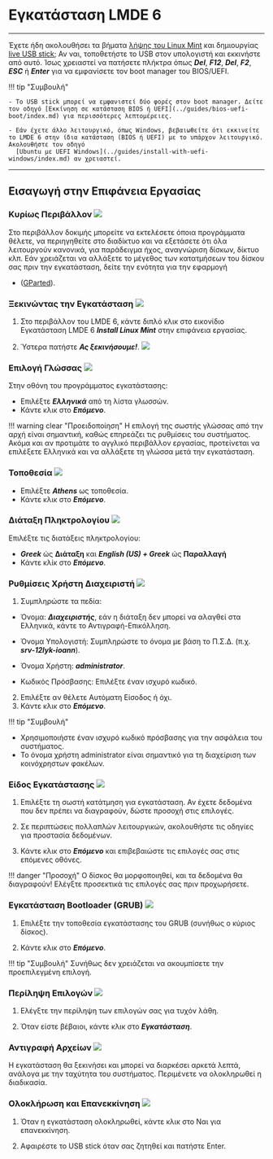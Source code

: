# Εγκατάσταση LMDE 6
<hr/>

Έχετε ήδη ακολουθήσει τα βήματα [λήψης του Linux Mint](download.md) και δημιουργίας [live USB stick](liveusb.md); Αν ναι, τοποθετήστε το USB στον υπολογιστή και εκκινήστε από αυτό. Ίσως χρειαστεί να πατήσετε πλήκτρα όπως ***Del***, ***F12***, ***Del***, ***F2***, ***ESC*** ή ***Enter*** για να εμφανίσετε τον boot manager του BIOS/UEFI.

!!! tip "Συμβουλή"

    - Το USB stick μπορεί να εμφανιστεί δύο φορές στον boot manager. Δείτε τον οδηγό [Εκκίνηση σε κατάσταση BIOS ή UEFI](../guides/bios-uefi-boot/index.md) για περισσότερες λεπτομέρειες.

    - Εάν έχετε άλλο λειτουργικό, όπως Windows, βεβαιωθείτε ότι εκκινείτε το LMDE 6 στην ίδια κατάσταση (BIOS ή UEFI) με το υπάρχον λειτουργικό. Ακολουθήστε τον οδηγό
      [Ubuntu με UEFI Windows](../guides/install-with-uefi-windows/index.md) αν χρειαστεί.

<hr/>

## Εισαγωγή στην Επιφάνεια Εργασίας

### Κυρίως Περιβάλλον [![](desktop.png)](desktop.png)

Στο περιβάλλον δοκιμής μπορείτε να εκτελέσετε όποια προγράμματα θέλετε, να περιηγηθείτε στο διαδίκτυο και να εξετάσετε ότι όλα λειτουργούν κανονικά, για παράδειγμα ήχος, αναγνώριση δίσκων, δίκτυο κλπ. Εάν χρειάζεται να αλλάξετε το μέγεθος των κατατμήσεων του δίσκου σας πριν την εγκατάσταση, δείτε την ενότητα για την εφαρμογή
- ([GParted](../guides/gparted/index.md)).

### Ξεκινώντας την Εγκατάσταση [![](install-desktop.png)](install-desktop.png)

1. Στο περιβάλλον του LMDE 6, κάντε διπλό κλικ στο εικονίδιο Εγκατάσταση LMDE 6 ***Install Linux Mint*** στην επιφάνεια εργασίας.

2. Ύστερα πατήστε ***Ας ξεκινήσουμε!***. [![](install-00-start.png)](install-00-start.png)

### Επιλογή Γλώσσας [![](install-01-lang.png)](install-01-lang.png)
Στην οθόνη του προγράμματος εγκατάστασης:

- Επιλέξτε ***Ελληνικά*** από τη λίστα γλωσσών.
- Κάντε κλικ στο ***Επόμενο***.

!!! warning clear "Προειδοποίηση" Η επιλογή της σωστής γλώσσας από την αρχή είναι σημαντική, καθώς επηρεάζει τις ρυθμίσεις του συστήματος. Ακόμα και αν προτιμάτε το αγγλικό περιβάλλον εργασίας, προτείνεται να επιλέξετε Ελληνικά και να αλλάξετε τη γλώσσα μετά την εγκατάσταση.

### Τοποθεσία [![](install-02-loc.png)](install-02-loc.png)

- Επιλέξτε ***Athens*** ως τοποθεσία.
- Κάντε κλικ στο ***Επόμενο***.

### Διάταξη Πληκτρολογίου [![](install-03-kl.png)](install-03-kl.png)
Επιλέξτε τις διατάξεις πληκτρολογίου:

- ***Greek*** ώς **Διάταξη** και ***English (US) + Greek*** ώς **Παραλλαγή**
- Κάντε κλίκ στο ***Επόμενο***.

### Ρυθμίσεις Χρήστη Διαχειριστή [![](install-04-usrstup.png)](install-04-usrstup.png)

1. Συμπληρώστε τα πεδία:
- Όνομα: ***Διαχειριστής***, εάν η διάταξη δεν μπορεί να αλαγθεί στα Ελληνικά, κάντε το Αντιγραφή-Επικόλληση.

- Όνομα Υπολογιστή: Συμπληρώστε το όνομα με βάση το Π.Σ.Δ. (π.χ. ***srv-12lyk-ioann***).

- Όνομα Χρήστη: ***administrator***.

- Κωδικός Πρόσβασης: Επιλέξτε έναν ισχυρό κωδικό.

2. Επιλέξτε αν θέλετε Αυτόματη Είσοδος ή όχι.
3. Κάντε κλικ στο ***Επόμενο***.

!!! tip "Συμβουλή" 
  - Χρησιμοποιήστε έναν ισχυρό κωδικό πρόσβασης για την ασφάλεια του συστήματος. 
  - Το όνομα χρήστη administrator είναι σημαντικό για τη διαχείριση των κοινόχρηστων φακέλων.

### Είδος Εγκατάστασης [![](install-05-disks.png)](install-05-disks.png)

1. Επιλέξτε τη σωστή κατάτμηση για εγκατάσταση. Αν έχετε δεδομένα που δεν πρέπει να διαγραφούν, δώστε προσοχή στις επιλογές.

2. Σε περιπτώσεις πολλαπλών λειτουργικών, ακολουθήστε τις οδηγίες για προστασία δεδομένων.

3. Κάντε κλικ στο ***Επόμενο*** και επιβεβαιώστε τις επιλογές σας στις επόμενες οθόνες. 

!!! danger "Προσοχή" Ο δίσκος θα μορφοποιηθεί, και τα δεδομένα θα διαγραφούν! Ελέγξτε προσεκτικά τις επιλογές σας πριν προχωρήσετε.

### Εγκατάσταση Bootloader (GRUB) [![](install-07-grub.png)](install-07-grub.png)

1. Επιλέξτε την τοποθεσία εγκατάστασης του GRUB (συνήθως ο κύριος δίσκος).

2. Κάντε κλικ στο ***Επόμενο***. 

!!! tip "Συμβουλή"
  Συνήθως δεν χρειάζεται να ακουμπίσετε την προεπιλεγμένη επιλογή.

### Περίληψη Επιλογών [![](install-08-sum.png)](install-08-sum.png)

1. Ελέγξτε την περίληψη των επιλογών σας για τυχόν λάθη.

2. Όταν είστε βέβαιοι, κάντε κλικ στο ***Εγκατάσταση***. 

### Αντιγραφή Αρχείων [![](install-09-copy.png)](install-08-copy.png)

Η εγκατάσταση θα ξεκινήσει και μπορεί να διαρκέσει αρκετά λεπτά, ανάλογα με την ταχύτητα του συστήματος. Περιμένετε να ολοκληρωθεί η διαδικασία. 

### Ολοκλήρωση και Επανεκκίνηση [![](install-09.1-copy.png)](install-09.1-copy.png)

1. Όταν η εγκατάσταση ολοκληρωθεί, κάντε κλικ στο Ναι για επανεκκίνηση.

2. Αφαιρέστε το USB stick όταν σας ζητηθεί και πατήστε Enter.